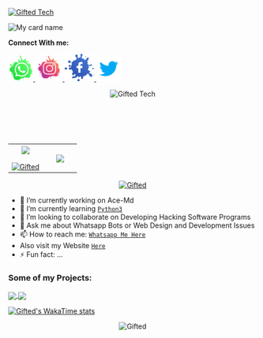 

[![Gifted Tech](https://readme-typing-svg.demolab.com?font=Anton&size=30&pause=998&color=F51FFF&background=F7F2F20A&vCenter=true&random=false&width=480&lines=Hello+Everyone%F0%9F%91%8B!;My+Name+is+Gifted+Tech;I+am+a+Self+Learned+Full-Stack+Developer;I+am+from+East+Africa-Kenya;Nice+to+Meet+You)](https://github.com/mouricedevs)


![My card name](https://cardivo.vercel.app/api?name=GIFTED%20TECH%20&description=Hi,%20Welcome%20To%20My%20Profile&image=https://github.com/mouricedevs.png?lenght=50width=50=400&u=5313a9a2f6999325a10ce9bfa9787b536c90894c&v=4?q=tbn:ANd9GcR7aMC3bf4bg4l_nhYS2Un9FXbFYcB4T83Shjk8xSUZDh_D61LFpzbpeqLW&s=10?v=4&backgroundColor=brown&instagram=giftedtechnexus&github=mouricedevs&)
</p>
<p> <b>Connect With me:</b></p>
<p>
<a href="https://wa.me/message/NHCZC5DSOEUXB1"> <img src="https://raw.githubusercontent.com/shizothetechie/database/main/icon/WhatsApp.png" width="10%"> </a><a href="https://Instagram.com/giftedtechnexus"> <img src="https://raw.githubusercontent.com/shizothetechie/database/main/icon/Instagram2.png" width="11%"> </a><a href="https://www.facebook.com/ngire.mourice1"> <img src="https://raw.githubusercontent.com/shizothetechie/database/main/icon/Facebook.png" width="12%"> </a><a href="https://twitter.com/giftedmauriceke"> <img src="https://raw.githubusercontent.com/shizothetechie/database/main/icon/twitter.png" width="10%"> </a>
</p>
</p>
<p align="center"> <img src="https://komarev.com/ghpvc/?username=mouricedevs&label=Visitors%20count&color=10d9c3&style=plastic" alt="Gifted Tech" /> </p>
</br>
</details>


</p>
<br><br>
<table align="center">
  <tr border="none">
    <td width="50%" align="center">
       <img src="https://github-readme-stats.vercel.app/api?username=mouricedevs&theme=dark&show_icons=true&count_private=true" align="center"> <br> <br>
      <a href="https://github.com/mouricedevs"><img src="https://github-readme-streak-stats.herokuapp.com?user=mouricedevs&theme=merko&border_radius=70&fire=EB5454&stroke=EB5454&border=EB5454" alt="Gifted" /></a>
        </td>
    <td width="50%" align="center">
      <img src="https://github-readme-stats.anuraghazra1.vercel.app/api/top-langs/?username=mouricedevs&theme=dark&hide_border=false&no-bg=true&no-frame=true&langs_count=10" align="center">
    </td>
  </tr>
</table>
<div align=center>
  <a href="https://github.com/mouricedevs" title="Gifted">
      <img align="center" width=84% src="https://github-profile-trophy.vercel.app/?username=mouricedevs&theme=radical&row=1&column=7&margin-h=15&margin-w=5&no-bg=true" alt="Gifted" />
    </a>
</div>


  
- 🔭 I’m currently working on Ace-Md
- 🌱 I’m currently learning [`Python3`](https://www.liaoxuefeng.com/wiki/1016959663602400)
- 👯 I’m looking to collaborate on Developing Hacking Software Programs
- 💬 Ask me about Whatsapp Bots or Web Design and Development Issues
- 📫 How to reach me: [`Whatsapp Me Here`](https://wa.me/message/NHCZC5DSOEUXB1)
-  Also visit my Website [`Here`](https://wa.me/message/NHCZC5DSOEUXB1)
- ⚡ Fun fact: ...


<h3>Some of my Projects:</h3>

<a href="https://github.com/mouricedevs/Gifted-Md">
  <img height=200 align="center" src="https://github-readme-stats.vercel.app/api/pin/?username=mouricedevs&repo=gifted-md&theme=dark&layout=compact&langs_count=8&card_width=320" />
</a>

<a href="https://github.com/mouricedevs/dreaded-md">
  <img height=200 align="center" src="https://github-readme-stats.vercel.app/api/pin/?username=mouricedevs&repo=dreaded-md&theme=dark&layout=compact&langs_count=8&card_width=320" />
</a>


<br>

[![Gifted's WakaTime stats](https://github-readme-stats.vercel.app/api/wakatime?username=ffflabs)](https://github.com/mouricedevs)
<br>
<p align="center">
        <img src="https://raw.githubusercontent.com/bornmay/bornmay/Update/svg/Bottom.svg" alt="Gifted" />
</p>
